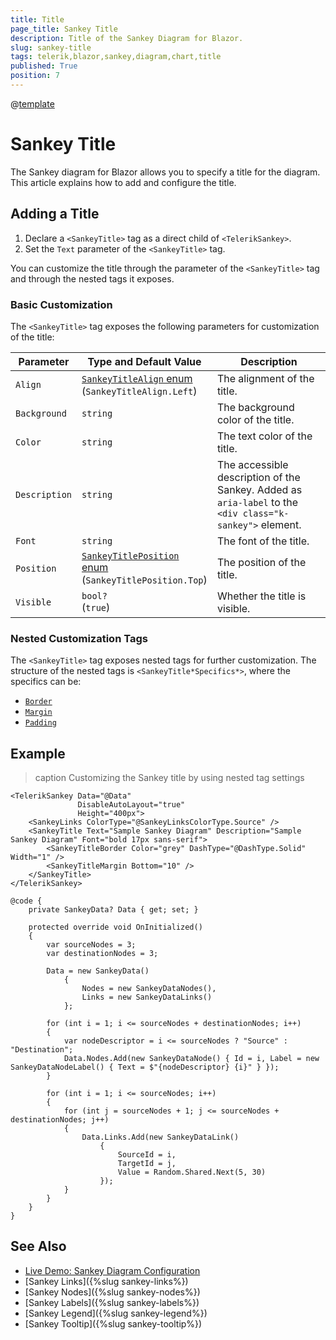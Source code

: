 ```yaml
---
title: Title
page_title: Sankey Title
description: Title of the Sankey Diagram for Blazor.
slug: sankey-title
tags: telerik,blazor,sankey,diagram,chart,title
published: True
position: 7
---
```

@[template](/_contentTemplates/common/parameters-table-styles.md#table-layout)

# Sankey Title

The Sankey diagram for Blazor allows you to specify a title for the diagram. This article explains how to add and configure the title.

## Adding a Title

1. Declare a `<SankeyTitle>` tag as a direct child of `<TelerikSankey>`.
1. Set the `Text` parameter of the `<SankeyTitle>` tag.

You can customize the title through the parameter of the `<SankeyTitle>` tag and through the nested tags it exposes.

### Basic Customization

The `<SankeyTitle>` tag exposes the following parameters for customization of the title:

| Parameter | Type and Default&nbsp;Value | Description |
| --------- | ---- | ----------- |
| `Align` | [`SankeyTitleAlign` enum](/blazor-ui/api/telerik.blazor.sankeytitlealign) <br/> (`SankeyTitleAlign.Left`) | The alignment of the title. |
| `Background` | `string`  | The background color of the title. |
| `Color` | `string`  | The text color of the title. |
| `Description` | `string`  | The accessible description of the Sankey. Added as `aria-label` to the `<div class="k-sankey">` element. |
| `Font` | `string`  | The font of the title. |
| `Position` | [`SankeyTitlePosition` enum](/blazor-ui/api/telerik.blazor.sankeytitleposition) <br/> (`SankeyTitlePosition.Top`)| The position of the title. |
| `Visible` | `bool?` <br/> (`true`) | Whether the title is visible. |

### Nested Customization Tags

The `<SankeyTitle>` tag exposes nested tags for further customization. The structure of the nested tags is `<SankeyTitle*Specifics*>`, where the specifics can be:

* [`Border`](/blazor-ui/api/telerik.blazor.components.sankeytitleborder)
* [`Margin`](/blazor-ui/api/telerik.blazor.components.sankeytitlemargin)
* [`Padding`](/blazor-ui/api/telerik.blazor.components.sankeytitlepadding)

## Example

>caption Customizing the Sankey title by using nested tag settings

````CSHTML
<TelerikSankey Data="@Data"
               DisableAutoLayout="true"
               Height="400px">
    <SankeyLinks ColorType="@SankeyLinksColorType.Source" />
    <SankeyTitle Text="Sample Sankey Diagram" Description="Sample Sankey Diagram" Font="bold 17px sans-serif">
        <SankeyTitleBorder Color="grey" DashType="@DashType.Solid" Width="1" />
        <SankeyTitleMargin Bottom="10" />
    </SankeyTitle>
</TelerikSankey>

@code {
    private SankeyData? Data { get; set; }

    protected override void OnInitialized()
    {
        var sourceNodes = 3;
        var destinationNodes = 3;

        Data = new SankeyData()
            {
                Nodes = new SankeyDataNodes(),
                Links = new SankeyDataLinks()
            };

        for (int i = 1; i <= sourceNodes + destinationNodes; i++)
        {
            var nodeDescriptor = i <= sourceNodes ? "Source" : "Destination";
            Data.Nodes.Add(new SankeyDataNode() { Id = i, Label = new SankeyDataNodeLabel() { Text = $"{nodeDescriptor} {i}" } });
        }

        for (int i = 1; i <= sourceNodes; i++)
        {
            for (int j = sourceNodes + 1; j <= sourceNodes + destinationNodes; j++)
            {
                Data.Links.Add(new SankeyDataLink()
                    {
                        SourceId = i,
                        TargetId = j,
                        Value = Random.Shared.Next(5, 30)
                    });
            }
        }
    }
}
````

## See Also

* [Live Demo: Sankey Diagram Configuration](https://demos.telerik.com/blazor-ui/sankey/configuration)
* [Sankey Links]({%slug sankey-links%})
* [Sankey Nodes]({%slug sankey-nodes%})
* [Sankey Labels]({%slug sankey-labels%})
* [Sankey Legend]({%slug sankey-legend%})
* [Sankey Tooltip]({%slug sankey-tooltip%})